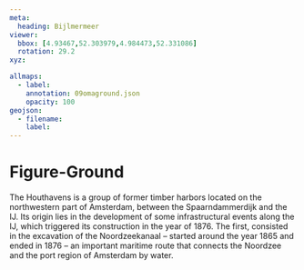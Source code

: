```yaml
---
meta:
  heading: Bijlmermeer
viewer:
  bbox: [4.93467,52.303979,4.984473,52.331086]
  rotation: 29.2
xyz:

allmaps:
  - label: 
    annotation: 09omaground.json
    opacity: 100
geojson:
  - filename:
    label: 
---
```

# Figure-Ground
The Houthavens is a group of former timber harbors located on the northwestern part of Amsterdam, between the Spaarndammerdijk and the IJ. Its origin lies in the development of some infrastructural events along the IJ, which triggered its construction in the year of 1876. The first, consisted in the excavation of the Noordzeekanaal – started around the year 1865 and ended in 1876 – an important maritime route that connects the Noordzee and the port region of Amsterdam by water. 
